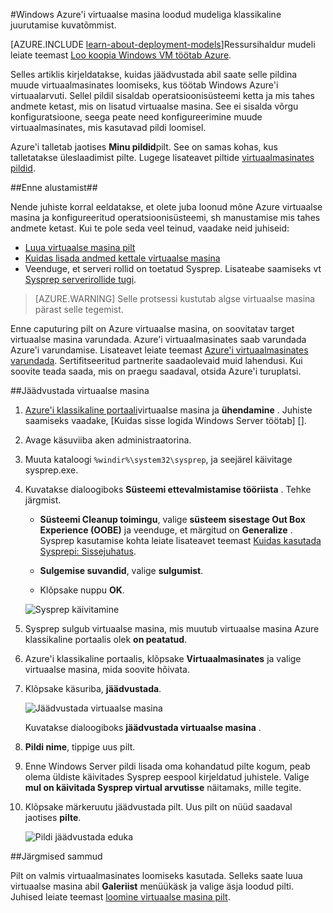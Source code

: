 <properties
    pageTitle="Pildi mõnda Windows Azure'i VM | Microsoft Azure'i"
    description="Windows Azure'i virtuaalse masina loodud mudeliga klassikaline juurutamise kuvatõmmist."
    services="virtual-machines-windows"
    documentationCenter=""
    authors="cynthn"
    manager="timlt"
    editor="tysonn"
    tags="azure-service-management"/>

<tags
    ms.service="virtual-machines-windows"
    ms.workload="infrastructure-services"
    ms.tgt_pltfrm="vm-windows"
    ms.devlang="na"
    ms.topic="article"
    ms.date="09/27/2016"
    ms.author="cynthn"/>

#<a name="capture-an-image-of-an-azure-windows-virtual-machine-created-with-the-classic-deployment-model"></a>Windows Azure'i virtuaalse masina loodud mudeliga klassikaline juurutamise kuvatõmmist.

[AZURE.INCLUDE [learn-about-deployment-models](../../includes/learn-about-deployment-models-classic-include.md)]Ressursihaldur mudeli leiate teemast [Loo koopia Windows VM töötab Azure](virtual-machines-windows-vhd-copy.md).


Selles artiklis kirjeldatakse, kuidas jäädvustada abil saate selle pildina muude virtuaalmasinates loomiseks, kus töötab Windows Azure'i virtuaalarvuti. Sellel pildil sisaldab operatsioonisüsteemi ketta ja mis tahes andmete ketast, mis on lisatud virtuaalse masina. See ei sisalda võrgu konfiguratsioone, seega peate need konfigureerimine muude virtuaalmasinates, mis kasutavad pildi loomisel.

Azure'i talletab jaotises **Minu pildid**pilt. See on samas kohas, kus talletatakse üleslaadimist pilte. Lugege lisateavet piltide [virtuaalmasinates pildid](virtual-machines-linux-classic-about-images.md).

##<a name="before-you-begin"></a>Enne alustamist##

Nende juhiste korral eeldatakse, et olete juba loonud mõne Azure virtuaalse masina ja konfigureeritud operatsioonisüsteemi, sh manustamise mis tahes andmete ketast. Kui te pole seda veel teinud, vaadake neid juhiseid:

- [Luua virtuaalse masina pilt](virtual-machines-windows-classic-createportal.md)
- [Kuidas lisada andmed kettale virtuaalse masina](virtual-machines-windows-classic-attach-disk.md)
- Veenduge, et serveri rollid on toetatud Sysprep. Lisateabe saamiseks vt [Sysprep serverirollide tugi](https://msdn.microsoft.com/windows/hardware/commercialize/manufacture/desktop/sysprep-support-for-server-roles).

> [AZURE.WARNING] Selle protsessi kustutab algse virtuaalse masina pärast selle tegemist. 

Enne caputuring pilt on Azure virtuaalse masina, on soovitatav target virtuaalse masina varundada. Azure'i virtuaalmasinates saab varundada Azure'i varundamise. Lisateavet leiate teemast [Azure'i virtuaalmasinates varundada](../backup/backup-azure-vms.md). Sertifitseeritud partnerite saadaolevaid muid lahendusi. Kui soovite teada saada, mis on praegu saadaval, otsida Azure'i turuplatsi.


##<a name="capture-the-virtual-machine"></a>Jäädvustada virtuaalse masina

1. [Azure'i klassikaline portaali](http://manage.windowsazure.com)virtuaalse masina ja **ühendamine** . Juhiste saamiseks vaadake, [Kuidas sisse logida Windows Server töötab] [].

2.  Avage käsuviiba aken administraatorina.

3.  Muuta kataloogi `%windir%\system32\sysprep`, ja seejärel käivitage sysprep.exe.

4.  Kuvatakse dialoogiboks **Süsteemi ettevalmistamise tööriista** . Tehke järgmist.

    - **Süsteemi Cleanup toimingu**, valige **süsteem sisestage Out Box Experience (OOBE)** ja veenduge, et märgitud on **Generalize** . Sysprep kasutamise kohta leiate lisateavet teemast [Kuidas kasutada Sysprepi: Sissejuhatus][].

    - **Sulgemise suvandid**, valige **sulgumist**.

    - Klõpsake nuppu **OK**.

    ![Sysprep käivitamine](./media/virtual-machines-windows-classic-capture-image/SysprepGeneral.png)

7.  Sysprep sulgub virtuaalse masina, mis muutub virtuaalse masina Azure klassikaline portaalis olek **on peatatud**.

8.  Azure'i klassikaline portaalis, klõpsake **Virtuaalmasinates** ja valige virtuaalse masina, mida soovite hõivata.

9.  Klõpsake käsuriba, **jäädvustada**.

    ![Jäädvustada virtuaalse masina](./media/virtual-machines-windows-classic-capture-image/CaptureVM.png)

    Kuvatakse dialoogiboks **jäädvustada virtuaalse masina** .

10. **Pildi nime**, tippige uus pilt.

11. Enne Windows Server pildi lisada oma kohandatud pilte kogum, peab olema üldiste käivitades Sysprep eespool kirjeldatud juhistele. Valige **mul on käivitada Sysprep virtual arvutisse** näitamaks, mille tegite.

12. Klõpsake märkeruutu jäädvustada pilt. Uus pilt on nüüd saadaval jaotises **pilte**.

    ![Pildi jäädvustada eduka](./media/virtual-machines-windows-classic-capture-image/VMCapturedImageAvailable.png)

##<a name="next-steps"></a>Järgmised sammud

Pilt on valmis virtuaalmasinates loomiseks kasutada. Selleks saate luua virtuaalse masina abil **Galeriist** menüükäsk ja valige äsja loodud pilti. Juhised leiate teemast [loomine virtuaalse masina pilt](virtual-machines-windows-classic-createportal.md).



[Kuidas töötab Windows Server sisse logida]: virtual-machines-windows-classic-connect-logon.md
[Kuidas kasutada Sysprepi: Sissejuhatus]: http://technet.microsoft.com/library/bb457073.aspx
[Run Sysprep.exe]: ./media/virtual-machines-capture-image-windows-server/SysprepCommand.png
[Enter Sysprep.exe options]: ./media/virtual-machines-windows-classic-capture-image/SysprepGeneral.png
[The virtual machine is stopped]: ./media/virtual-machines-capture-image-windows-server/SysprepStopped.png
[Capture an image of the virtual machine]: ./media/virtual-machines-windows-classic-capture-image/CaptureVM.png
[Enter the image name]: ./media/virtual-machines-capture-image-windows-server/Capture.png
[Image capture successful]: ./media/virtual-machines-capture-image-windows-server/CaptureSuccess.png
[Use the captured image]: ./media/virtual-machines-capture-image-windows-server/MyImagesWindows.png
